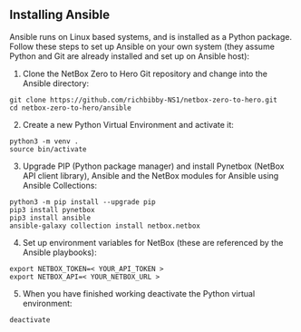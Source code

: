 ## Installing Ansible
Ansible runs on Linux based systems, and is installed as a Python package. Follow these steps to set up Ansible on your own system (they assume Python and Git are already installed and set up on Ansible host):

1. Clone the NetBox Zero to Hero Git repository and change into the Ansible directory:

```
git clone https://github.com/richbibby-NS1/netbox-zero-to-hero.git
cd netbox-zero-to-hero/ansible
```

2. Create a new Python Virtual Environment and activate it: 
```
python3 -m venv .
source bin/activate
```
3. Upgrade PIP (Python package manager) and install Pynetbox (NetBox API client library), Ansible and the NetBox modules for Ansible using Ansible Collections:
```
python3 -m pip install --upgrade pip
pip3 install pynetbox
pip3 install ansible
ansible-galaxy collection install netbox.netbox
```
4. Set up environment variables for NetBox (these are referenced by the Ansible playbooks):
```
export NETBOX_TOKEN=< YOUR_API_TOKEN >
export NETBOX_API=< YOUR_NETBOX_URL >
```
5. When you have finished working deactivate the Python virtual environment:
```
deactivate
```